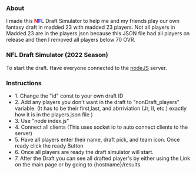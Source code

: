 <h3>About</h3>
<p>I made this <b style="color:red">N</b><b style="color:blue">F</b>L Draft Simulator to help me and my friends play our own fantasy draft in madded 23 with madded 23 players. Not all players in Madded 23 are in the players.json because this JSON file had all players on release and then I removed all players below 70 OVR.</p>

<h3>NFL Draft Simulator (2022 Season)</h3>
<p>To start the draft. Have everyone connected to the <a href="#Instructions">nodeJS</a> server.</p>

<h3 id="#Isntructions">Instructions</h3>
<ul>
    <li>1. Change the "id" const to your own draft ID</li>  
    <li>2. Add any players you don't want in the draft to "nonDraft_players" variable. (It has to be their first,last, and abrriviation (Jr, II, etc.) exactly how it is in the players.json file )</li>
    <li>3. Use "node index.js"</li>
    <li>4. Connect all clients (This uses socket io to auto connect clients to the server)</li>
    <li>5. Have all players enter their name, draft pick, and team icon. Once ready click the ready Button</li>
    <li>6. Once all players are ready the draft simulator will start.</li>
    <li>7. After the Draft you can see all drafted player's by either using the Link on the main page or by going to {hostname}/results</li>
</ul>